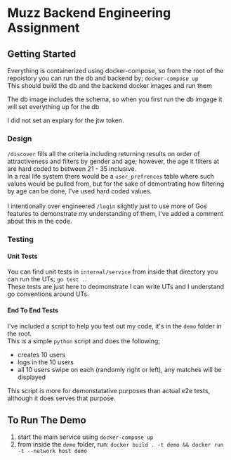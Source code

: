# Muzz Backend Engineering Assignment

## Getting Started
Everything is containerized using docker-compose, so from the root of the repoistory you can run the db and backend by;
`docker-compose up`<br>
This should build the db and the backend docker images and run them<br>

The db image includes the schema, so when you first run the db imgage it will set everything up for the db<p>

I did not set an expiary for the jtw token.

### Design
`/discover` fills all the criteria including returning results on order of attractiveness and filters by gender and age; however, the age it filters at are hard coded to between 21 - 35 inclusive.<br>
In a real life system there would be a `user_prefrences` table where such values would be pulled from, but for the sake of demontrating how filtering by age can be done, I've used hard coded values.
<br><br>
I intentionally over engineered `/login` slightly just to use more of Gos features to demonstrate my understanding of them, I've added a comment about this in the code.

### Testing
#### Unit Tests
You can find unit tests in `internal/service` from inside that directory you can run the UTs; `go test .`.<br>
These tests are just here to deomonstrate I can write UTs and I understand go conventions around UTs.
#### End To End Tests
I've included a script to help you test out my code, it's in the `demo` folder in the root.<br>
This is a simple `python` script and does the following;
- creates 10 users
- logs in the 10 users
- all 10 users swipe on each (randomly right or left), any matches will be displayed

This script is more for demonstatative purposes than actual e2e tests, although it does serves that purpose.

## To Run The Demo
1. start the main service using `docker-compose up`
2. from inside the `demo` folder, run: `docker build . -t demo && docker run -t --network host demo`
